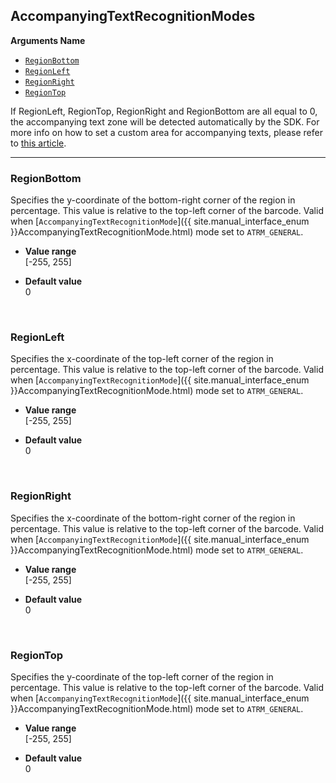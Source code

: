 ## AccompanyingTextRecognitionModes
 
 **Arguments Name**
- [`RegionBottom`](#regionbottom)
- [`RegionLeft`](#regionleft)
- [`RegionRight`](#regionright)
- [`RegionTop`](#regiontop)

If RegionLeft, RegionTop, RegionRight and RegionBottom are all equal to 0, the accompanying text zone will be detected automatically by the SDK. For more info on how to set a custom area for accompanying texts, please refer to [this article](https://www.dynamsoft.com/help/Barcode-Reader/devguide/HowTo/SetCustomAreaForAccompanyingTexts.html).  

---

### RegionBottom
Specifies the y-coordinate of the bottom-right corner of the region in percentage. This value is relative to the top-left corner of the barcode. Valid when [`AccompanyingTextRecognitionMode`]({{ site.manual_interface_enum }}AccompanyingTextRecognitionMode.html) mode set to `ATRM_GENERAL`.  

- **Value range**   
   [-255, 255]   
   
- **Default value**   
   0 

&nbsp; 

### RegionLeft
Specifies the x-coordinate of the top-left corner of the region in percentage. This value is relative to the top-left corner of the barcode. Valid when [`AccompanyingTextRecognitionMode`]({{ site.manual_interface_enum }}AccompanyingTextRecognitionMode.html) mode set to `ATRM_GENERAL`.  

- **Value range**   
   [-255, 255]   
   
- **Default value**   
   0   

&nbsp; 

### RegionRight
Specifies the x-coordinate of the bottom-right corner of the region in percentage. This value is relative to the top-left corner of the barcode. Valid when [`AccompanyingTextRecognitionMode`]({{ site.manual_interface_enum }}AccompanyingTextRecognitionMode.html) mode set to `ATRM_GENERAL`.  

- **Value range**   
   [-255, 255]   
   
- **Default value**   
   0   
 
&nbsp; 

### RegionTop
Specifies the y-coordinate of the top-left corner of the region in percentage. This value is relative to the top-left corner of the barcode. Valid when [`AccompanyingTextRecognitionMode`]({{ site.manual_interface_enum }}AccompanyingTextRecognitionMode.html) mode set to `ATRM_GENERAL`.  

- **Value range**   
   [-255, 255]   
   
- **Default value**   
   0   

